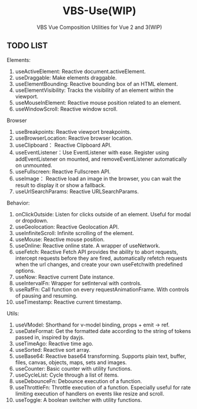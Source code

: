 <p align="center">
<h1 align="center">VBS-Use(WIP)</h1>
<p align="center">VBS Vue Composition Utilities for Vue 2 and 3(WIP)</p>
</p>

## TODO LIST

Elements: 
1. useActiveElement: Reactive document.activeElement.
2. useDraggable: Make elements draggable.
3. useElementBounding: Reactive bounding box of an HTML element.
4. useElementVisibility: Tracks the visibility of an element within the viewport.
5. useMouseInElement: Reactive mouse position related to an element.
6. useWindowScroll: Reactive window scroll.

Browser
1. useBreakpoints: Reactive viewport breakpoints.
2. useBrowserLocation: Reactive browser location.
3. useClipboard： Reactive Clipboard API.
4. useEventListener：Use EventListener with ease. Register using addEventListener on mounted, and removeEventListener automatically on unmounted.
5. useFullscreen: Reactive Fullscreen API. 
6. useImage： Reactive load an image in the browser, you can wait the result to display it or show a fallback.
7. useUrlSearchParams: Reactive URLSearchParams.

Behavior:
1. onClickOutside: Listen for clicks outside of an element. Useful for modal or dropdown.
2. useGeolocation: Reactive Geolocation API. 
3. useInfiniteScroll: Infinite scrolling of the element.
4. useMouse: Reactive mouse position.
5. useOnline: Reactive online state. A wrapper of useNetwork.
6. useFetch: Reactive Fetch API provides the ability to abort requests, intercept requests before they are fired, automatically refetch requests when the url changes, and create your own useFetchwith predefined options.
7. useNow: Reactive current Date instance.
8. useIntervalFn: Wrapper for setInterval with controls.
9. useRafFn: Call function on every requestAnimationFrame. With controls of pausing and resuming.
10. useTimestamp: Reactive current timestamp.

Utils:
1. useVModel: Shorthand for v-model binding, props + emit -> ref.
2. useDateFormat: Get the formatted date according to the string of tokens passed in, inspired by dayjs.
3. useTimeAgo: Reactive time ago.
4. useSorted: Reactive sort array.
5. useBase64: Reactive base64 transforming. Supports plain text, buffer, files, canvas, objects, maps, sets and images.
6. useCounter: Basic counter with utility functions.
7. useCycleList: Cycle through a list of items.
8. useDebounceFn: Debounce execution of a function.
9. useThrottleFn: Throttle execution of a function. Especially useful for rate limiting execution of handlers on events like resize and scroll.
10. useToggle: A boolean switcher with utility functions.

